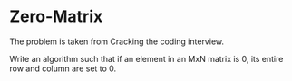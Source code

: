 # Zero-Matrix
The problem is taken from Cracking the coding interview.

Write an algorithm such that if an element in an MxN matrix is 0, its entire row and column are set to 0.
